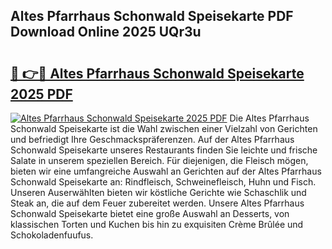 ## Altes Pfarrhaus Schonwald Speisekarte PDF Download Online 2025 UQr3u

# <h2><a href="http://gcdqp4g.nevu.top/?p=Altes+Pfarrhaus+Schonwald+Speisekarte">🔗 👉🔴 Altes Pfarrhaus Schonwald Speisekarte 2025 PDF</a></h2>

[![Altes Pfarrhaus Schonwald Speisekarte 2025 PDF](https://i.imgur.com/dBaPXMq.png)](http://gcdqp4g.nevu.top/?p=Altes+Pfarrhaus+Schonwald+Speisekarte)
Die Altes Pfarrhaus Schonwald Speisekarte ist die Wahl zwischen einer Vielzahl von Gerichten und befriedigt Ihre Geschmackspräferenzen. Auf der Altes Pfarrhaus Schonwald Speisekarte unseres Restaurants finden Sie leichte und frische Salate in unserem speziellen Bereich. Für diejenigen, die Fleisch mögen, bieten wir eine umfangreiche Auswahl an Gerichten auf der Altes Pfarrhaus Schonwald Speisekarte an: Rindfleisch, Schweinefleisch, Huhn und Fisch. Unseren Auserwählten bieten wir köstliche Gerichte wie Schaschlik und Steak an, die auf dem Feuer zubereitet werden. Unsere Altes Pfarrhaus Schonwald Speisekarte bietet eine große Auswahl an Desserts, von klassischen Torten und Kuchen bis hin zu exquisiten Crème Brûlée und Schokoladenfuufus.
